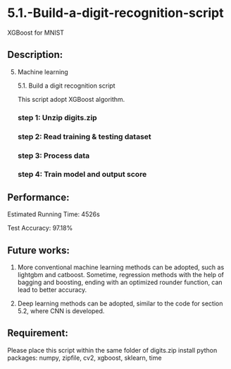# 5.1.-Build-a-digit-recognition-script
XGBoost for MNIST

## Description:
5. Machine learning

    5.1. Build a digit recognition script
    
    This script adopt XGBoost algorithm.
    
    ### step 1: Unzip digits.zip
    
    ### step 2: Read training & testing dataset
    
    ### step 3: Process data
    
    ### step 4: Train model and output score


## Performance:
Estimated Running Time: 4526s

Test Accuracy: 97.18%


## Future works:

1. More conventional machine learning methods can be adopted, such as lightgbm and catboost. Sometime, regression methods with the help of bagging and boosting, ending with an optimized rounder function, can lead to better accuracy.

2. Deep learning methods can be adopted, similar to the code for section 5.2, where CNN is developed.

## Requirement: 
Please place this script within the same folder of digits.zip
install python packages: numpy, zipfile, cv2, xgboost, sklearn, time

